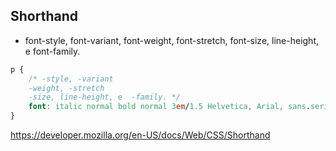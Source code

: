 ## Shorthand

* font-style, font-variant, font-weight, font-stretch, font-size, line-height, e font-family.

```css
p {
    /* -style, -variant
    -weight, -stretch
    -size, line-height, e  -family. */
    font: italic normal bold normal 3em/1.5 Helvetica, Arial, sans.serif;
}
```

https://developer.mozilla.org/en-US/docs/Web/CSS/Shorthand